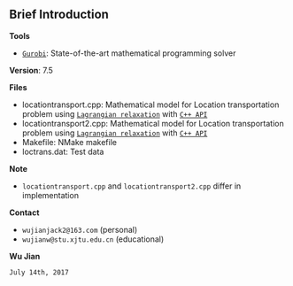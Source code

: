 ## Brief Introduction

**Tools**
- [`Gurobi`](http://www.gurobi.com): State-of-the-art mathematical programming solver

**Version**: 7.5

**Files**
- locationtransport.cpp:  Mathematical model for Location transportation problem using [`Lagrangian relaxation`](https://en.wikipedia.org/wiki/Lagrangian_relaxation) with [`C++ API`](http://www.gurobi.com/documentation/7.5/refman/cpp_api_overview.html#sec:C++)
- locationtransport2.cpp: Mathematical model for Location transportation problem using [`Lagrangian relaxation`](https://en.wikipedia.org/wiki/Lagrangian_relaxation) with [`C++ API`](http://www.gurobi.com/documentation/7.5/refman/cpp_api_overview.html#sec:C++)
- Makefile:               NMake makefile
- loctrans.dat:           Test data

**Note**
- `locationtransport.cpp` and `locationtransport2.cpp` differ in implementation

**Contact**
 - `wujianjack2@163.com`      (personal)
 - `wujianw@stu.xjtu.edu.cn`  (educational)

 **Wu Jian**
 
 `July 14th, 2017`